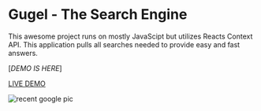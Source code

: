 # Gugel - The Search Engine

This awesome project runs on mostly JavaScipt but utilizes Reacts Context API. This application pulls all searches needed to provide easy and fast answers.

[*DEMO IS HERE*]

[LIVE DEMO](https://gugel-search-engine.netlify.app/)


![recent google pic](https://user-images.githubusercontent.com/67409144/187306183-e5a7f849-895e-4259-b264-4548c8b21b36.png)
